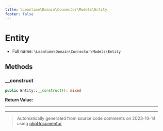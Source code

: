 ```yaml
---
title: \Leantime\Domain\Connector\Models\Entity
footer: false
---
```


# Entity





* Full name: `\Leantime\Domain\Connector\Models\Entity`



## Methods

### __construct



```php
public Entity::__construct(): mixed
```









**Return Value:**





---


---
> Automatically generated from source code comments on 2023-10-14 using [phpDocumentor](http://www.phpdoc.org/)
